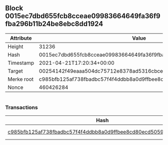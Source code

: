 ## Block 0015ec7dbd655fcb8cceae09983664649fa36f9fba296b11b24be8ebc8dd1924

Attribute | Value
--- | ---
Height | 31236
Hash | 0015ec7dbd655fcb8cceae09983664649fa36f9fba296b11b24be8ebc8dd1924
Timestamp | 2021-04-21T17:20:34+00:00
Target | 00254142f49eaaa504dc75712e8378ad5316cbcead634704b3734b6271167cc4
Merke root | c985bfb125af738fbadbc57f4f4ddbb8a0d9ffbee8cd80ecd5059cd493d9f560
Nonce | 460426284

```

```

### Transactions

Hash | Amount
--- | ---
[c985bfb125af738fbadbc57f4f4ddbb8a0d9ffbee8cd80ecd5059cd493d9f560](c985bfb125af738fbadbc57f4f4ddbb8a0d9ffbee8cd80ecd5059cd493d9f560.md) | 10.00000000 SKEPTI 

